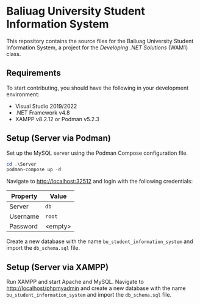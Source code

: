 # Baliuag University Student Information System

This repository contains the source files for the Baliuag University Student
Information System, a project for the _Developing .NET Solutions_ (WAM1) class.

## Requirements

To start contributing, you should have the following in your development
environment:

- Visual Studio 2019/2022
- .NET Framework v4.8
- XAMPP v8.2.12 or Podman v5.2.3

## Setup (Server via Podman)

Set up the MySQL server using the Podman Compose configuration file.

```powershell
cd .\Server
podman-compose up -d
```

Navigate to <http://localhost:32512> and login with the following credentials:

| Property | Value     |
| -------- | --------- |
| Server   | `db`      |
| Username | `root`    |
| Password | \<empty\> |

Create a new database with the name `bu_student_information_system` and import
the `db_schema.sql` file.

## Setup (Server via XAMPP)

Run XAMPP and start Apache and MySQL. Navigate to <http://localhost/phpmyadmin>
and create a new database with the name `bu_student_information_system` and
import the `db_schema.sql` file.
